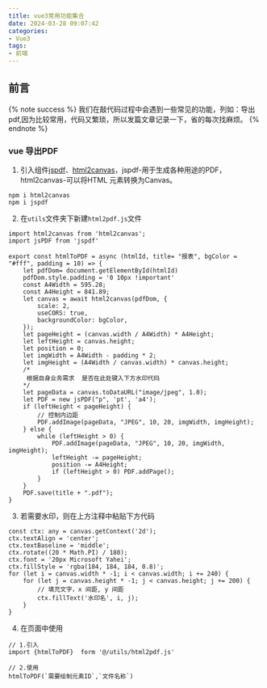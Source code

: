 ```yaml
---
title: vue3常用功能集合
date: 2024-03-28 09:07:42
categories:
- Vue3
tags:
- 前端
---
```


## 前言
{% note success %}
我们在敲代码过程中会遇到一些常见的功能，列如：导出pdf,因为比较常用，代码又繁琐，所以发篇文章记录一下，省的每次找麻烦。
{% endnote %}

### vue 导出PDF
1. 引入组件[jspdf](https://www.npmjs.com/package/jspdf)、[html2canvas](https://www.npmjs.com/package/html2canvas/v/1.4.1)，jspdf-用于生成各种用途的PDF，html2canvas-可以将HTML 元素转换为Canvas。
```
npm i html2canvas
npm i jspdf
```
2. 在`utils`文件夹下新建`html2pdf.js`文件
```
import html2canvas from 'html2canvas';
import jsPDF from 'jspdf'

export const htmlToPDF = async (htmlId, title= "报表", bgColor = "#fff", padding = 10) => {
    let pdfDom= document.getElementById(htmlId)
    pdfDom.style.padding = '0 10px !important'
    const A4Width = 595.28;
    const A4Height = 841.89;
    let canvas = await html2canvas(pdfDom, {
        scale: 2,
        useCORS: true,
        backgroundColor: bgColor,
    });
    let pageHeight = (canvas.width / A4Width) * A4Height;
    let leftHeight = canvas.height;
    let position = 0;
    let imgWidth = A4Width - padding * 2;
    let imgHeight = (A4Width / canvas.width) * canvas.height;
    /*
     根据自身业务需求  是否在此处键入下方水印代码
    */
    let pageData = canvas.toDataURL("image/jpeg", 1.0);
    let PDF = new jsPDF("p", 'pt', 'a4');
    if (leftHeight < pageHeight) {
        // 控制内边距
        PDF.addImage(pageData, "JPEG", 10, 20, imgWidth, imgHeight);
    } else {
        while (leftHeight > 0) {
            PDF.addImage(pageData, "JPEG", 10, 20, imgWidth, imgHeight);
            leftHeight -= pageHeight;
            position -= A4Height;
            if (leftHeight > 0) PDF.addPage();
        }
    }
    PDF.save(title + ".pdf");
}
```
3. 若需要水印，则在上方注释中粘贴下方代码
```
const ctx: any = canvas.getContext('2d');
ctx.textAlign = 'center';
ctx.textBaseline = 'middle';
ctx.rotate((20 * Math.PI) / 180);
ctx.font = '20px Microsoft Yahei';
ctx.fillStyle = 'rgba(184, 184, 184, 0.8)';
for (let i = canvas.width * -1; i < canvas.width; i += 240) {
    for (let j = canvas.height * -1; j < canvas.height; j += 200) {
        // 填充文字，x 间距, y 间距
        ctx.fillText('水印名', i, j);
    }
}
```
4. 在页面中使用
```
// 1.引入
import {htmlToPDF}  form '@/utils/html2pdf.js'

// 2.使用
htmlToPDF(`需要绘制元素ID`,`文件名称`)
```
